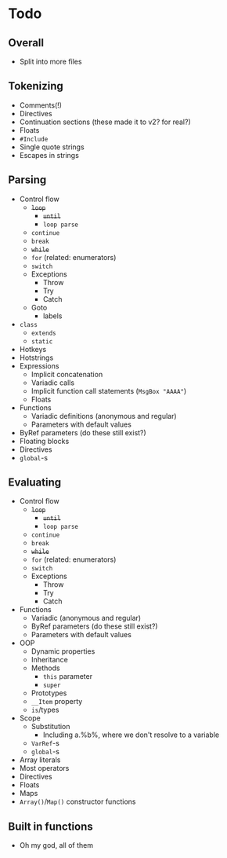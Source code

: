 # Todo

## Overall

* Split into more files

## Tokenizing

* Comments(!)
* Directives
* Continuation sections (these made it to v2? for real?)
* Floats
* `#Include`
* Single quote strings
* Escapes in strings

## Parsing

* Control flow
  * ~~`loop`~~
    * ~~`until`~~
    * `loop parse`
  * `continue`
  * `break`
  * ~~`while`~~
  * `for` (related: enumerators)
  * `switch`
  * Exceptions
    * Throw
    * Try
    * Catch
  * Goto
    * labels
* `class`
  * `extends`
  * `static`
* Hotkeys
* Hotstrings
* Expressions
  * Implicit concatenation
  * Variadic calls
  * Implicit function call statements (`MsgBox "AAAA"`)
  * Floats
* Functions
  * Variadic definitions (anonymous and regular)
  * Parameters with default values
* ByRef parameters (do these still exist?)
* Floating blocks
* Directives
* `global`-s

## Evaluating

* Control flow
  * ~~`loop`~~
    * ~~`until`~~
    * `loop parse`
  * `continue`
  * `break`
  * ~~`while`~~
  * `for` (related: enumerators)
  * `switch`
  * Exceptions
    * Throw
    * Try
    * Catch
* Functions
  * Variadic (anonymous and regular)
  * ByRef parameters (do these still exist?)
  * Parameters with default values
* OOP
  * Dynamic properties
  * Inheritance
  * Methods
    * `this` parameter
    * `super`
  * Prototypes
  * `__Item` property
  * `is`/types
* Scope
  * Substitution
    * Including a.%b%, where we don't resolve to a variable
  * `VarRef`-s
  * `global`-s
* Array literals
* Most operators
* Directives
* Floats
* Maps
* `Array()`/`Map()` constructor functions

## Built in functions

* Oh my god, all of them
